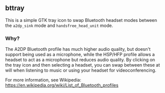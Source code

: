 ## bttray

This is a simple GTK tray icon to swap Bluetooth headset modes between the
`a2dp_sink` mode and `handsfree_head_unit` mode.

### Why?

The A2DP Bluetooth profile has much higher audio quality, but doesn't support
being used as a microphone, while the HSP/HFP profile allows a headset to act
as a microphone but reduces audio quality. By clicking on the tray icon and
then selecting a headset, you can swap between these at will when listening to
music or using your headset for videoconferencing.

For more information, see Wikipedia:
https://en.wikipedia.org/wiki/List_of_Bluetooth_profiles
